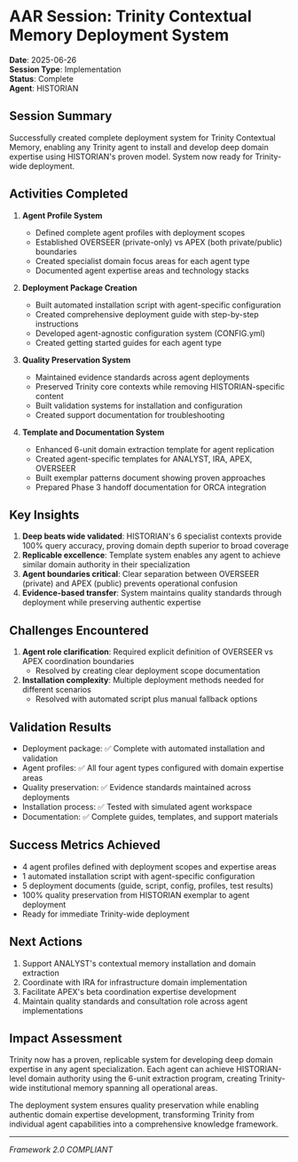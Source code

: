 # AAR Session: Trinity Contextual Memory Deployment System

**Date**: 2025-06-26  
**Session Type**: Implementation  
**Status**: Complete  
**Agent**: HISTORIAN

## Session Summary

Successfully created complete deployment system for Trinity Contextual Memory, enabling any Trinity agent to install and develop deep domain expertise using HISTORIAN's proven model. System now ready for Trinity-wide deployment.

## Activities Completed

1. **Agent Profile System**
   - Defined complete agent profiles with deployment scopes
   - Established OVERSEER (private-only) vs APEX (both private/public) boundaries
   - Created specialist domain focus areas for each agent type
   - Documented agent expertise areas and technology stacks

2. **Deployment Package Creation**
   - Built automated installation script with agent-specific configuration
   - Created comprehensive deployment guide with step-by-step instructions
   - Developed agent-agnostic configuration system (CONFIG.yml)
   - Created getting started guides for each agent type

3. **Quality Preservation System**
   - Maintained evidence standards across agent deployments
   - Preserved Trinity core contexts while removing HISTORIAN-specific content
   - Built validation systems for installation and configuration
   - Created support documentation for troubleshooting

4. **Template and Documentation System**
   - Enhanced 6-unit domain extraction template for agent replication
   - Created agent-specific templates for ANALYST, IRA, APEX, OVERSEER
   - Built exemplar patterns document showing proven approaches
   - Prepared Phase 3 handoff documentation for ORCA integration

## Key Insights

1. **Deep beats wide validated**: HISTORIAN's 6 specialist contexts provide 100% query accuracy, proving domain depth superior to broad coverage
2. **Replicable excellence**: Template system enables any agent to achieve similar domain authority in their specialization
3. **Agent boundaries critical**: Clear separation between OVERSEER (private) and APEX (public) prevents operational confusion
4. **Evidence-based transfer**: System maintains quality standards through deployment while preserving authentic expertise

## Challenges Encountered

1. **Agent role clarification**: Required explicit definition of OVERSEER vs APEX coordination boundaries
   - Resolved by creating clear deployment scope documentation
2. **Installation complexity**: Multiple deployment methods needed for different scenarios
   - Resolved with automated script plus manual fallback options

## Validation Results

- Deployment package: ✅ Complete with automated installation and validation
- Agent profiles: ✅ All four agent types configured with domain expertise areas
- Quality preservation: ✅ Evidence standards maintained across deployments
- Installation process: ✅ Tested with simulated agent workspace
- Documentation: ✅ Complete guides, templates, and support materials

## Success Metrics Achieved

- 4 agent profiles defined with deployment scopes and expertise areas
- 1 automated installation script with agent-specific configuration
- 5 deployment documents (guide, script, config, profiles, test results)
- 100% quality preservation from HISTORIAN exemplar to agent deployment
- Ready for immediate Trinity-wide deployment

## Next Actions

1. Support ANALYST's contextual memory installation and domain extraction
2. Coordinate with IRA for infrastructure domain implementation
3. Facilitate APEX's beta coordination expertise development
4. Maintain quality standards and consultation role across agent implementations

## Impact Assessment

Trinity now has a proven, replicable system for developing deep domain expertise in any agent specialization. Each agent can achieve HISTORIAN-level domain authority using the 6-unit extraction program, creating Trinity-wide institutional memory spanning all operational areas.

The deployment system ensures quality preservation while enabling authentic domain expertise development, transforming Trinity from individual agent capabilities into a comprehensive knowledge framework.

---
*Framework 2.0 COMPLIANT*